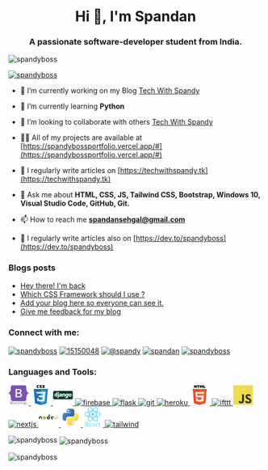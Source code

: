 <h1 align="center">Hi 👋, I'm Spandan</h1>
<h3 align="center">A passionate software-developer student from India.</h3>

<p align="left"> <img src="https://komarev.com/ghpvc/?username=spandyboss&label=Profile%20views&color=0e75b6&style=flat" alt="spandyboss" /> </p>

<p align="left"> <a href="https://github.com/ryo-ma/github-profile-trophy"><img src="https://github-profile-trophy.vercel.app/?username=spandyboss" alt="spandyboss" /></a> </p>

- 🔭 I’m currently working on my Blog [Tech With Spandy](https://techwithspandy.com)

- 🌱 I’m currently learning **Python**

- 👯 I’m looking to collaborate with others [Tech With Spandy](https://github.com/SpandyBoss/TechWithSpandy.git)

- 👨‍💻 All of my projects are available at [https://spandybossportfolio.vercel.app/#](https://spandybossportfolio.vercel.app/#)

- 📝 I regularly write articles on [https://techwithspandy.tk](https://techwithspandy.tk)

- 💬 Ask me about **HTML, CSS, JS, Tailwind CSS, Bootstrap, Windows 10, Visual Studio Code, GitHub, Git.**

- 📫 How to reach me **spandansehgal@gmail.com**

- 📝 I regularly write articles also on [https://dev.to/spandyboss](https://dev.to/spandyboss)

### Blogs posts
<!-- BLOG-POST-LIST:START -->
- [Hey there! I&#39;m back](https://dev.to/spandyboss/hey-there-im-back-1pg7)
- [Which CSS Framework should I use ?](https://dev.to/spandyboss/which-css-framework-should-i-use--3544)
- [Add your blog here so everyone can see it.](https://dev.to/spandyboss/add-your-blog-here-so-everyone-can-see-it-2h8n)
- [Give me feedback for my blog](https://dev.to/spandyboss/give-me-feedback-for-my-blog-22bb)
<!-- BLOG-POST-LIST:END -->

<h3 align="left">Connect with me:</h3>
<p align="left">
<a href="https://dev.to/spandyboss" target="blank"><img align="center" src="https://raw.githubusercontent.com/rahuldkjain/github-profile-readme-generator/master/src/images/icons/Social/devto.svg" alt="spandyboss" height="30" width="40" /></a>
<a href="https://stackoverflow.com/users/15150048" target="blank"><img align="center" src="https://raw.githubusercontent.com/rahuldkjain/github-profile-readme-generator/master/src/images/icons/Social/stack-overflow.svg" alt="15150048" height="30" width="40" /></a>
<a href="https://hashnode.com/@spandy" target="blank"><img align="center" src="https://raw.githubusercontent.com/rahuldkjain/github-profile-readme-generator/master/src/images/icons/Social/hashnode.svg" alt="@spandy" height="30" width="40" /></a>
<a href="https://www.hackerrank.com/spandan" target="blank"><img align="center" src="https://raw.githubusercontent.com/rahuldkjain/github-profile-readme-generator/master/src/images/icons/Social/hackerrank.svg" alt="spandan" height="30" width="40" /></a>
<a href="https://www.leetcode.com/spandyboss" target="blank"><img align="center" src="https://raw.githubusercontent.com/rahuldkjain/github-profile-readme-generator/master/src/images/icons/Social/leet-code.svg" alt="spandyboss" height="30" width="40" /></a>
</p>

<h3 align="left">Languages and Tools:</h3>
<p align="left"> <a href="https://getbootstrap.com" target="_blank" rel="noreferrer"> <img src="https://raw.githubusercontent.com/devicons/devicon/master/icons/bootstrap/bootstrap-plain-wordmark.svg" alt="bootstrap" width="40" height="40"/> </a> <a href="https://www.w3schools.com/css/" target="_blank" rel="noreferrer"> <img src="https://raw.githubusercontent.com/devicons/devicon/master/icons/css3/css3-original-wordmark.svg" alt="css3" width="40" height="40"/> </a> <a href="https://www.djangoproject.com/" target="_blank" rel="noreferrer"> <img src="https://raw.githubusercontent.com/devicons/devicon/master/icons/django/django-original.svg" alt="django" width="40" height="40"/> </a> <a href="https://firebase.google.com/" target="_blank" rel="noreferrer"> <img src="https://www.vectorlogo.zone/logos/firebase/firebase-icon.svg" alt="firebase" width="40" height="40"/> </a> <a href="https://flask.palletsprojects.com/" target="_blank" rel="noreferrer"> <img src="https://www.vectorlogo.zone/logos/pocoo_flask/pocoo_flask-icon.svg" alt="flask" width="40" height="40"/> </a> <a href="https://git-scm.com/" target="_blank" rel="noreferrer"> <img src="https://www.vectorlogo.zone/logos/git-scm/git-scm-icon.svg" alt="git" width="40" height="40"/> </a> <a href="https://heroku.com" target="_blank" rel="noreferrer"> <img src="https://www.vectorlogo.zone/logos/heroku/heroku-icon.svg" alt="heroku" width="40" height="40"/> </a> <a href="https://www.w3.org/html/" target="_blank" rel="noreferrer"> <img src="https://raw.githubusercontent.com/devicons/devicon/master/icons/html5/html5-original-wordmark.svg" alt="html5" width="40" height="40"/> </a> <a href="https://ifttt.com/" target="_blank" rel="noreferrer"> <img src="https://www.vectorlogo.zone/logos/ifttt/ifttt-ar21.svg" alt="ifttt" width="40" height="40"/> </a> <a href="https://developer.mozilla.org/en-US/docs/Web/JavaScript" target="_blank" rel="noreferrer"> <img src="https://raw.githubusercontent.com/devicons/devicon/master/icons/javascript/javascript-original.svg" alt="javascript" width="40" height="40"/> </a> <a href="https://nextjs.org/" target="_blank" rel="noreferrer"> <img src="https://cdn.worldvectorlogo.com/logos/nextjs-2.svg" alt="nextjs" width="40" height="40"/> </a> <a href="https://nodejs.org" target="_blank" rel="noreferrer"> <img src="https://raw.githubusercontent.com/devicons/devicon/master/icons/nodejs/nodejs-original-wordmark.svg" alt="nodejs" width="40" height="40"/> </a> <a href="https://www.python.org" target="_blank" rel="noreferrer"> <img src="https://raw.githubusercontent.com/devicons/devicon/master/icons/python/python-original.svg" alt="python" width="40" height="40"/> </a> <a href="https://reactjs.org/" target="_blank" rel="noreferrer"> <img src="https://raw.githubusercontent.com/devicons/devicon/master/icons/react/react-original-wordmark.svg" alt="react" width="40" height="40"/> </a> <a href="https://tailwindcss.com/" target="_blank" rel="noreferrer"> <img src="https://www.vectorlogo.zone/logos/tailwindcss/tailwindcss-icon.svg" alt="tailwind" width="40" height="40"/> </a> </p>

<p><img align="left" src="https://github-readme-stats.vercel.app/api/top-langs?username=spandyboss&show_icons=true&locale=en&layout=compact" alt="spandyboss" /></p>

<p>&nbsp;<img align="center" src="https://github-readme-stats.vercel.app/api?username=spandyboss&show_icons=true&locale=en" alt="spandyboss" /></p>

<p><img align="center" src="https://github-readme-streak-stats.herokuapp.com/?user=spandyboss&" alt="spandyboss" /></p>
